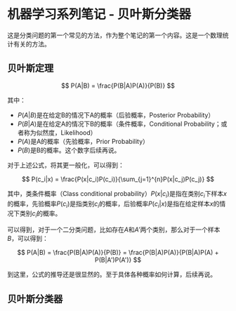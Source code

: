 # 机器学习系列笔记 - 贝叶斯分类器

这是分类问题的第一个常见的方法，作为整个笔记的第一个内容。这是一个数理统计有关的方法。

## 贝叶斯定理

$$
P(A|B) = \frac{P(B|A)P(A)}{P(B)}
$$

其中：

- $P(A|B)$是在给定B的情况下A的概率（后验概率，Posterior Probability）
- $P(B|A)$是在给定A的情况下B的概率（条件概率，Conditional Probability；或者称为似然度，Likelihood）
- $P(A)$是A的概率（先验概率，Prior Probability）
- $P(B)$是B的概率。这个数字后续再说。

对于上述公式，将其更一般化，可以得到：

$$
P(c_i|x) = \frac{P(x|c_i)P(c_i)}{\sum_{j=1}^{n}P(x|c_j)P(c_j)}
$$

其中，类条件概率（Class conditional probability）$P(x|c_i)$是指在类别$c_i$下样本$x$的概率，先验概率$P(c_i)$是指类别$c_i$的概率，后验概率$P(c_i|x)$是指在给定样本$x$的情况下类别$c_i$的概率。

可以得到，对于一个二分类问题，比如存在$A$和$A'$两个类别，那么对于一个样本$B$，可以得到：

$$
P(A|B) = \frac{P(B|A)P(A)}{P(B)} = \frac{P(B|A)P(A)}{P(B|A)P(A) + P(B|A')P(A')}
$$

到这里，公式的推导还是很显然的。至于具体各种概率如何计算，后续再说。

## 贝叶斯分类器

